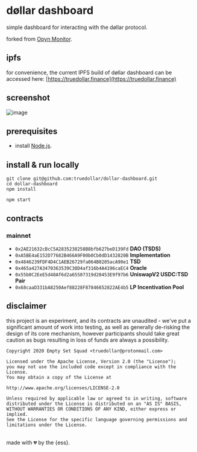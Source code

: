 # døllar dashboard
simple dashboard for interacting with the døllar protocol.

forked from [Opyn Monitor](https://opynmonitor.xyz).

## ipfs
for convenience, the current IPFS build of døllar dashboard can be accessed here: [https://truedollar.finance](https://truedollar.finance)

## screenshot
![image](https://user-images.githubusercontent.com/62496341/90950891-b2469f00-e40a-11ea-90ae-680683462d9f.png)

## prerequisites
- install [Node.js](https://nodejs.org/en/download/).

## install & run locally
```shell
git clone git@github.com:truedollar/dollar-dashboard.git
cd dollar-dashboard
npm install

npm start
```

## contracts
### mainnet
- `0x2AE21632cBcC5A2835238258B8bfb627beD139Fd` **DAO (TSDS)**
- `0xA5BE4aE152D77682B466A9F00b0Cb0dD1432820B` **Implementation**
- `0x4846239FDF4D4C1AEB26729fa064B0205acA90e1` **TSD**
- `0x465a427A3470363539C38D4af316b4A4196caEC4` **Oracle**
- `0x55b0C2EeE5d48Af6d2a65507319d20453E9f97b6` **UniswapV2 USDC:TSD Pair**
- `0x68caaD331bA8250Aef88228F87846652822AE4b5` **LP Incentivation Pool**

## disclaimer
this project is an experiment, and its contracts are unaudited - we've put a significant amount of work into testing, as well as generally de-risking the design of its core mechanism, however participants should take great caution as bugs resulting in loss of funds are always a possibility.

```
Copyright 2020 Empty Set Squad <truedollar@protonmail.com>

Licensed under the Apache License, Version 2.0 (the "License");
you may not use the included code except in compliance with the License.
You may obtain a copy of the License at

http://www.apache.org/licenses/LICENSE-2.0

Unless required by applicable law or agreed to in writing, software
distributed under the License is distributed on an "AS IS" BASIS,
WITHOUT WARRANTIES OR CONDITIONS OF ANY KIND, either express or implied.
See the License for the specific language governing permissions and
limitations under the License.
```

<br>
made with 💔️ by the {ess}.

